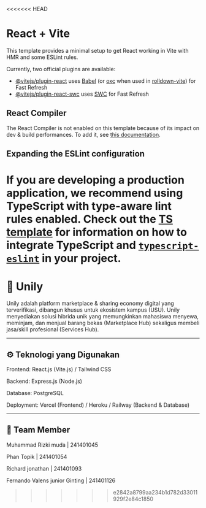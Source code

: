 <<<<<<< HEAD
# React + Vite

This template provides a minimal setup to get React working in Vite with HMR and some ESLint rules.

Currently, two official plugins are available:

- [@vitejs/plugin-react](https://github.com/vitejs/vite-plugin-react/blob/main/packages/plugin-react) uses [Babel](https://babeljs.io/) (or [oxc](https://oxc.rs) when used in [rolldown-vite](https://vite.dev/guide/rolldown)) for Fast Refresh
- [@vitejs/plugin-react-swc](https://github.com/vitejs/vite-plugin-react/blob/main/packages/plugin-react-swc) uses [SWC](https://swc.rs/) for Fast Refresh

## React Compiler

The React Compiler is not enabled on this template because of its impact on dev & build performances. To add it, see [this documentation](https://react.dev/learn/react-compiler/installation).

## Expanding the ESLint configuration

If you are developing a production application, we recommend using TypeScript with type-aware lint rules enabled. Check out the [TS template](https://github.com/vitejs/vite/tree/main/packages/create-vite/template-react-ts) for information on how to integrate TypeScript and [`typescript-eslint`](https://typescript-eslint.io) in your project.
=======
# 🛒 Unily


Unily adalah platform marketplace & sharing economy digital yang terverifikasi, dibangun khusus untuk ekosistem kampus (USU). Unily menyediakan solusi hibrida unik yang memungkinkan mahasiswa menyewa, meminjam, dan menjual barang bekas (Marketplace Hub) sekaligus membeli jasa/skill profesional (Services Hub).

---

## ⚙️ Teknologi yang Digunakan

Frontend: React.js (Vite.js) / Tailwind CSS

Backend: Express.js (Node.js)

Database: PostgreSQL

Deployment: Vercel (Frontend) / Heroku / Railway (Backend & Database)

---

## 🤵 Team Member

Muhammad Rizki muda | 241401045

Phan Topik | 241401054

Richard jonathan | 241401093

Fernando Valens junior Ginting | 241401126
>>>>>>> e2842a8799aa234b1d782d33011929f2e84c1850
